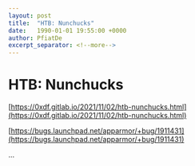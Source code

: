 ```yaml
---
layout: post
title:  "HTB: Nunchucks"
date:   1990-01-01 19:55:00 +0000
author: PfiatDe
excerpt_separator: <!--more-->
---
```


# HTB: Nunchucks

[https://0xdf.gitlab.io/2021/11/02/htb-nunchucks.html](https://0xdf.gitlab.io/2021/11/02/htb-nunchucks.html)

[https://bugs.launchpad.net/apparmor/+bug/1911431](https://bugs.launchpad.net/apparmor/+bug/1911431)

...
<!--more-->
